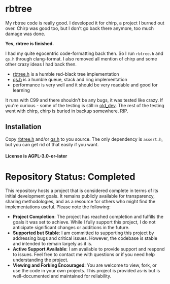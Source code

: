 rbtree
======

My rbtree code is really good. I developed it for chirp, a project I burned out
over. Chirp was good too, but I don't go back there anymore, too much damage was
done.

**Yes, rbtree is finished.**

I had my quite egocentric code-formatting back then. So I run `rbtree.h` and
`qs.h` through clang-format. I also removed all mention of chirp and some other
crazy ideas I had back then.

* [rbtree.h](rbtree.rst) is a humble red-black tree implementation
* [qs.h](qs.rst) is a humble queue, stack and ring implementation
* performance is very well and it should be very readable and good for learning

It runs with C99 and there shouldn't be any bugs, it was tested like crazy.
If you're curious - some of the testing is still in [old_dev](old_dev). The rest of
the testing went with chirp, chirp is buried in backup somewhere. RIP.

Installation
------------

Copy [rbtree.h](rbtree.h) and/or [qs.h](qs.h) to you source. The only
dependency is `assert.h`, but you can get rid of that easily if you want.

#### License is AGPL-3.0-or-later

Repository Status: Completed
============================

This repository hosts a project that is considered complete in terms of its
initial development goals. It remains publicly available for transparency,
sharing methodologies, and as a resource for others who might find the
implementations useful. Please note the following:

- **Project Completion**: The project has reached completion and fulfills the
  goals it was set to achieve. While I fully support this project, I do not
  anticipate significant changes or additions in the future.
- **Supported but Stable**: I am committed to supporting this project by
  addressing bugs and critical issues. However, the codebase is stable and
  intended to remain largely as it is.
- **Active Support Available**: I am available to provide support and respond to
  issues. Feel free to contact me with questions or if you need help understanding
  the project.
- **Viewing and Forking Encouraged**: You are welcome to view, fork, or use the
  code in your own projects. This project is provided as-is but is well-documented
  and maintained for reliability.

